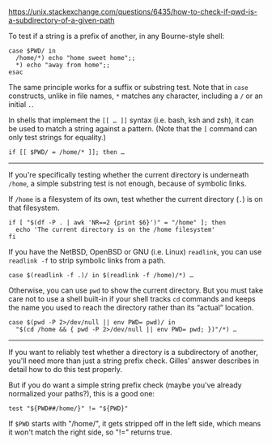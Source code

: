 https://unix.stackexchange.com/questions/6435/how-to-check-if-pwd-is-a-subdirectory-of-a-given-path

To test if a string is a prefix of another, in any Bourne-style shell:

    case $PWD/ in
      /home/*) echo "home sweet home";;
      *) echo "away from home";;
    esac

The same principle works for a suffix or substring test. Note that in `case` constructs, unlike in file names, `*` matches any character, including a `/` or an initial `.`.

In shells that implement the `[[ … ]]` syntax (i.e. bash, ksh and zsh), it can be used to match a string against a pattern. (Note that the `[` command can only test strings for equality.)

    if [[ $PWD/ = /home/* ]]; then …

----

If you're specifically testing whether the current directory is underneath `/home`, a simple substring test is not enough, because of symbolic links.

If `/home` is a filesystem of its own, test whether the current directory (`.`) is on that filesystem.

    if [ "$(df -P . | awk 'NR==2 {print $6}')" = "/home" ]; then
      echo 'The current directory is on the /home filesystem'
    fi

If you have the NetBSD, OpenBSD or GNU (i.e. Linux) `readlink`, you can use `readlink -f` to strip symbolic links from a path.

    case $(readlink -f .)/ in $(readlink -f /home)/*) …

Otherwise, you can use `pwd` to show the current directory. But you must take care not to use a shell built-in if your shell tracks `cd` commands and keeps the name you used to reach the directory rather than its “actual” location.

    case $(pwd -P 2>/dev/null || env PWD= pwd)/ in
      "$(cd /home && { pwd -P 2>/dev/null || env PWD= pwd; })"/*) …
  
---  

If you want to reliably test whether a directory is a subdirectory of another, you'll need more than just a string prefix check.  Gilles' answer describes in detail how to do this test properly.

But if you do want a simple string prefix check (maybe you've already normalized your paths?), this is a good one:

    test "${PWD##/home/}" != "${PWD}"

If `$PWD` starts with "/home/", it gets stripped off in the left side, which means it won't match the right side, so "!=" returns true.